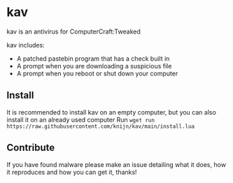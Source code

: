 # kav
kav is an antivirus for ComputerCraft:Tweaked

kav includes:
- A patched pastebin program that has a check built in
- A prompt when you are downloading a suspicious file
- A prompt when you reboot or shut down your computer

## Install
It is recommended to install kav on an empty computer, but you can also install it on an already used computer
Run `wget run https://raw.githubusercontent.com/knijn/kav/main/install.lua`

## Contribute
If you have found malware please make an issue detailing what it does, how it reproduces and how you can get it, thanks!
